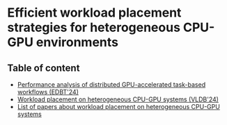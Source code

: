 # Efficient workload placement strategies for heterogeneous CPU-GPU environments

## Table of content

- [Performance analysis of distributed GPU-accelerated task-based workflows (EDBT'24)](https://github.com/mnlcarv/Performance-Analysis-of-Distributed-GPU-Accelerated-Task-Based-Workflows)
- [Workload placement on heterogeneous CPU-GPU systems (VLDB'24)](https://github.com/athenarc/cpu-gpu/blob/main/tutorial)
- [List of papers about workload placement on heterogeneous CPU-GPU systems](https://github.com/athenarc/cpu-gpu/blob/main/list-papers)